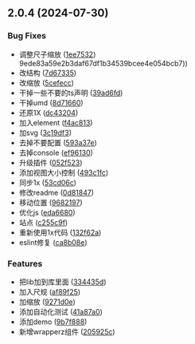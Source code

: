 ## 2.0.4 (2024-07-30)


### Bug Fixes

* 调整尺子缩放 ([1ee7532](https://github.com/kakajun/vue3-sketch-ruler/commit/1ee7532ee7116d01b6d8401f0879d3683486b04e))
9ede83a59e2b3daf67df1b34539bcee4e054bcb7))
* 改结构 ([7d67335](https://github.com/kakajun/vue3-sketch-ruler/commit/7d67335381f4e2bea12e701d1ad2dbe335ddaf18))
* 改缩放 ([5cefecc](https://github.com/kakajun/vue3-sketch-ruler/commit/5cefeccb8cb8f243a906bcb80b8dab48ff1855a0))
* 干掉一些不要的ts声明 ([39ad6fd](https://github.com/kakajun/vue3-sketch-ruler/commit/39ad6fd47afda584889be9b4551ebfcc48f9e855))
* 干掉umd ([8d71660](https://github.com/kakajun/vue3-sketch-ruler/commit/8d716601fe3d6cd7f092062af6840bf4def9dae5))
* 还原1X ([dc43204](https://github.com/kakajun/vue3-sketch-ruler/commit/dc432047465cf15ef49c7436c8363bdb06959d01))
* 加入element ([f4ac813](https://github.com/kakajun/vue3-sketch-ruler/commit/f4ac813e4c3ae1d3c96dea6bdc221d4a5180640f))
* 加svg ([3c19df3](https://github.com/kakajun/vue3-sketch-ruler/commit/3c19df3fc5dbace28b3ba0309716f8a7e6031b34))
* 去掉不要配置 ([593a37e](https://github.com/kakajun/vue3-sketch-ruler/commit/593a37ebbd897c32e0757369229ddf3cd7ccc1eb))
* 去掉console ([ef96130](https://github.com/kakajun/vue3-sketch-ruler/commit/ef96130e5785518b086082e19df23fb95d2da0b9))
* 升级插件 ([052f523](https://github.com/kakajun/vue3-sketch-ruler/commit/052f523f5cd06b42102b6c1e66b51eab3a7f6249))
* 添加视图大小控制 ([493c1fc](https://github.com/kakajun/vue3-sketch-ruler/commit/493c1fcc7167ce982b1b3d977ba7194ae12c4563))
* 同步1x ([53cd06c](https://github.com/kakajun/vue3-sketch-ruler/commit/53cd06c1ef54579786f3b8c49671e8e0c174003a))
* 修改readme ([0d81847](https://github.com/kakajun/vue3-sketch-ruler/commit/0d81847d2b8a58f09d28338e1ed04436cf6ff2e5))
* 移动位置 ([9682197](https://github.com/kakajun/vue3-sketch-ruler/commit/96821979c9f66aeec482238475215e564b1a3f2e))
* 优化js ([eda6680](https://github.com/kakajun/vue3-sketch-ruler/commit/eda668029b568545d9a400ad5b8e03465d9f2f13))
* 站点 ([c255c9f](https://github.com/kakajun/vue3-sketch-ruler/commit/c255c9f08bce40c048d706e6d2c0f2e602e61167))
* 重新使用1x代码 ([132f62a](https://github.com/kakajun/vue3-sketch-ruler/commit/132f62a3df5445c2c4c47f9c5f2f2cc7d5deb630))
* eslint修复 ([ca8b08e](https://github.com/kakajun/vue3-sketch-ruler/commit/ca8b08ee13e0bbd56b525914948d1d5676fa0f52))

### Features

* 把lib加到库里面 ([334435d](https://github.com/kakajun/vue3-sketch-ruler/commit/334435dd2cf181adc95bbe807e6b947272fa29b0))
* 加入尺规 ([af89f25](https://github.com/kakajun/vue3-sketch-ruler/commit/af89f25da5184a86c6059ef05c4d71efd15a931b))
* 加缩放 ([9271d0e](https://github.com/kakajun/vue3-sketch-ruler/commit/9271d0efe5863010187c1b983549ff075fd3b567))
* 添加自动化测试 ([41a87a0](https://github.com/kakajun/vue3-sketch-ruler/commit/41a87a0184fe5e9a046bd79bdff8578278cc1551))
* 添加demo ([9b7f888](https://github.com/kakajun/vue3-sketch-ruler/commit/9b7f888a2e059d7e0865d610e01f43e5742e3546))
* 新增wrapperz组件 ([205925c](https://github.com/kakajun/vue3-sketch-ruler/commit/205925cf8d0a1c8067d763064c920a70cd58c9e3))
